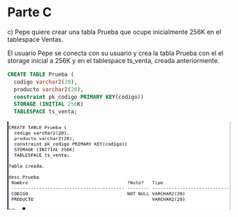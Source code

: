 # Parte C

c) Pepe quiere crear una tabla Prueba que ocupe inicialmente 256K en el tablespace Ventas.

El usuario Pepe se conecta con su usuario y crea la tabla Prueba con el el storage inicial a 256K y en el tablespace ts_venta, creada anteriormente.

```sql
CREATE TABLE Prueba (
  codigo varchar2(20),
  producto varchar2(20),
  constraint pk_codigo PRIMARY KEY(codigo))
  STORAGE (INITIAL 256K)
  TABLESPACE ts_venta;
```

![Prueba](/img/capturas-arantxa/95.png)